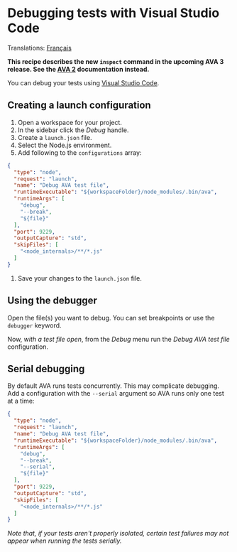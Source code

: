 # Debugging tests with Visual Studio Code

Translations: [Français](https://github.com/avajs/ava-docs/blob/master/fr_FR/docs/recipes/debugging-with-vscode.md)

**This recipe describes the new `inspect` command in the upcoming AVA 3 release. See the [AVA 2](https://github.com/avajs/ava/blob/v2.4.0/docs/recipes/debugging-with-vscode.md) documentation instead.**

You can debug your tests using [Visual Studio Code](https://code.visualstudio.com/).

## Creating a launch configuration

1. Open a workspace for your project.
1. In the sidebar click the *Debug* handle.
1. Create a `launch.json` file.
1. Select the Node.js environment.
1. Add following to the `configurations` array:

  ```json
  {
    "type": "node",
    "request": "launch",
    "name": "Debug AVA test file",
    "runtimeExecutable": "${workspaceFolder}/node_modules/.bin/ava",
    "runtimeArgs": [
      "debug",
      "--break",
      "${file}"
    ],
    "port": 9229,
    "outputCapture": "std",
    "skipFiles": [
      "<node_internals>/**/*.js"
    ]
  }
  ```
1. Save your changes to the `launch.json` file.

## Using the debugger

Open the file(s) you want to debug. You can set breakpoints or use the `debugger` keyword.

Now, *with a test file open*, from the *Debug* menu run the *Debug AVA test file* configuration.

## Serial debugging

By default AVA runs tests concurrently. This may complicate debugging. Add a configuration with the `--serial` argument so AVA runs only one test at a time:

```json
{
  "type": "node",
  "request": "launch",
  "name": "Debug AVA test file",
  "runtimeExecutable": "${workspaceFolder}/node_modules/.bin/ava",
  "runtimeArgs": [
    "debug",
    "--break",
    "--serial",
    "${file}"
  ],
  "port": 9229,
  "outputCapture": "std",
  "skipFiles": [
    "<node_internals>/**/*.js"
  ]
}
```

*Note that, if your tests aren't properly isolated, certain test failures may not appear when running the tests serially.*
